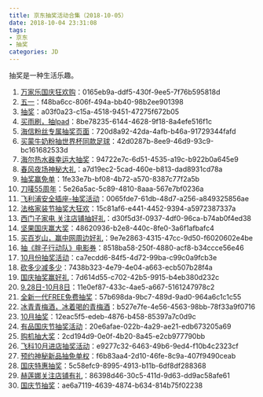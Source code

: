 ```yaml
---
title: 京东抽奖活动合集（2018-10-05）
date: 2018-10-04 23:31:08
tags:
- 京东
- 抽奖
categories: JD
---
```

抽奖是一种生活乐趣。
<!--more-->
1. [万家乐国庆狂欢购](https://sale.jd.com/act/MoBTnsbrWtHXAF.html)：0165eb9a-ddf5-430f-9ee5-7f76b595818d
2. [五一](https://sale.jd.com/act/N4gL8sZJXe.html)：f48ba6cc-806f-494a-bb40-98b2ee901398
3. [抽奖](https://sale.jd.com/act/dtToP3gx7OCBKD.html)：a03f0a23-c15a-4518-9451-47275f672b05
4. [买雨刷，抽Ipad](https://sale.jd.com/act/svlrndtxmo416.html)：8be78235-6144-4628-9f18-8a4efe516f1c
5. [海信粉丝专属抽奖页面](https://sale.jd.com/act/4toMzG5jeX2CZwuv.html)：720d8a92-42da-4afb-b46a-91729344fafd
6. [买蒙牛奶粉抽世界杯同款足球](https://sale.jd.com/act/UGbprCcw0m.html)：42d0287b-8ee9-46d9-93c9-bc161682533d
7. [海尔热水器幸运大抽奖](https://sale.jd.com/act/cXIprbGntixYU1.html)：94722e7c-6d51-4535-a19c-b922b0a645e9
8. [春风夜场神秘大礼](https://sale.jd.com/act/WNJk1Dbv2jwTz.html)：a7d19ec2-5cad-460e-b813-dad8931cd78a
9. [抽奖赢免单](https://sale.jd.com/act/LO1UNTyC4tdl7I.html)：1fe33e7b-bf08-4b72-a570-8387c77f2a5b
10. [刀唛55周年](https://sale.jd.com/act/ny1TXsBoV0RMZtWO.html)：5e26a5ac-5c89-4810-8aaa-567e7bf0236a
11. [飞利浦安全插座-抽奖活动](https://sale.jd.com/act/SgbzeFq5Zd.html)：0065fde7-61db-48d7-a256-a849325856ae
12. [法格家装节抽奖大狂欢](https://sale.jd.com/act/7chvfJ3XKNFxMTL.html)：15c81af6-e441-4452-9394-a5972387337a
13. [西门子家电   关注店铺抽好礼](https://sale.jd.com/act/WqFkmJcIODt1oEs.html)：d30f5d3f-0937-4df0-96ca-b74ab0f4ed38
14. [坚果国庆赢大奖](https://sale.jd.com/act/Bn1IZsQErjoGcYMf.html)：48620936-b2e8-440c-8fe0-3a6f1afbafc4
15. [买百岁山，赢中网周边好礼](https://sale.jd.com/act/jKsDd24zJWguTYm.html)：9e7e2863-4315-47cc-9d50-f6020602e4be
16. [抽《胖子行动队》电影券](https://sale.jd.com/act/JSmpQ7kMIA1a.html)：8518ba58-250f-4880-acf8-b34ccce56e46
17. [10月份抽奖活动](https://sale.jd.com/act/Ofzk8FVbXa.html)：ca7ecdd6-84f5-4d72-99ba-c99c0a9fcb3e
18. [砍多少减多少](https://sale.jd.com/act/r8LUvwFdG7Aa3tB.html)：7438b323-4e79-4e04-a663-ecb507b28f4a
19. [国庆抽奖赢好礼](https://sale.jd.com/act/pxe5JOWDIKTG3.html)：7d614d55-c702-42b5-9915-b4eb380d232c
20. [9.28日-10月8日](https://sale.jd.com/act/oRg8wMfiEOkjUJ.html)：11e0ef87-433c-4ae5-a667-5161247978c2
21. [全新一代FREE免费抽奖](https://sale.jd.com/act/DmOT1JqWxSjFgfd.html)：57b698da-9bc7-489d-9ad0-964a6c1c1c55
22. [冰青青梅酒，冰着喝的青梅酒](https://sale.jd.com/act/GNsI2WwlnmPE.html)：b527e7fe-4e56-4563-98bb-78f33a9f0716
23. [10月抽奖](https://sale.jd.com/act/mhIQZUROfnsy.html)：12eac5f5-edeb-4876-b458-85397a7c0d9c
24. [有品国庆节抽奖活动](https://sale.jd.com/act/SPEwQtUTW6nqp.html)：20e6afae-022b-4a29-ae21-edb673205a69
25. [ 购机抽大奖](https://sale.jd.com/act/1uFvr6tD5VI0.html)：2cd194d9-0e0f-4b20-8a45-e2cb977790bb
26. [飞科10月进店抽奖活动](https://sale.jd.com/act/FJ6czbDfK5G.html)：e9277c32-6463-49b6-9ed4-f10b4c2323cf
27. [预约神秘新品抽免单权](https://sale.jd.com/act/tCwaYSkj6r3K.html)：f6b83aa4-2d10-46fe-8c9a-407f9490ceab
28. [国庆特惠抽奖](https://sale.jd.com/act/21B8CHgeUfJK.html)：5c58efc9-8995-4913-b11b-6df8df288368
29. [赫莲娜关注店铺有礼](https://sale.jd.com/act/Dk3R6fBbdnmLQv.html)：86398d46-30c5-411d-9d63-dd9ac58afe61
30. [国庆节抽奖](https://sale.jd.com/act/uzYr0eWdgPSs2vo.html)：ae6a7119-4639-4874-b634-814b75f02238
